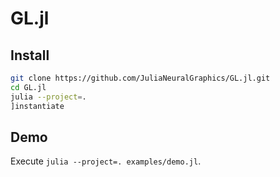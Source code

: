 # GL.jl

## Install

```bash
git clone https://github.com/JuliaNeuralGraphics/GL.jl.git
cd GL.jl
julia --project=.
]instantiate
```

## Demo

Execute `julia --project=. examples/demo.jl`.
